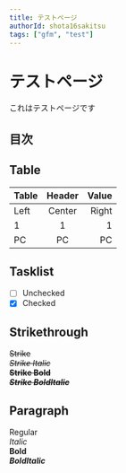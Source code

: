 ```yaml
---
title: テストページ
authorId: shota16sakitsu
tags: ["gfm", "test"]
---
```

# テストページ
これはテストページです

## 目次

## Table
| Table | Header | Value |
| :---- | :----: | ----: |
| Left  | Center | Right |
| 1     |    1   |     1 |
| PC    |   PC   |    PC |

## Tasklist
- [ ] Unchecked
- [x] Checked

## Strikethrough
~~Strike~~  
~~*Strike Italic*~~  
~~**Strike Bold**~~  
~~***Strike BoldItalic***~~

## Paragraph
Regular  
*Italic*  
**Bold**  
***BoldItalic***
